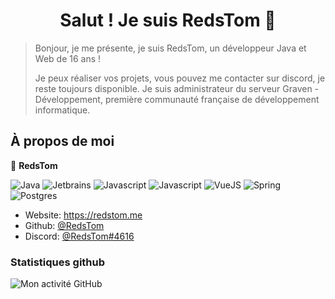 <h1 align="center">Salut ! Je suis RedsTom 👋</h1>
<p>
</p>

> Bonjour, je me présente, je suis RedsTom, un développeur Java et Web de 16 ans !
> 
> Je peux réaliser vos projets, vous pouvez me contacter sur discord, je reste toujours disponible. Je suis administrateur du serveur Graven - Développement, première communauté française de développement informatique.

## À propos de moi

👤 **RedsTom**

![Java](https://shields.io/badge/-Java-grey?style=for-the-badge&logo=intellijidea)
![Jetbrains](https://shields.io/badge/-IDE%20Jetbrains-grey?style=for-the-badge&logo=jetbrains)
![Javascript](https://shields.io/badge/-Javascript-grey?style=for-the-badge&logo=javascript)
![Javascript](https://shields.io/badge/-Typescript-white?style=for-the-badge&logo=typescript)
![VueJS](https://shields.io/badge/-VueJS-white?style=for-the-badge&logo=vuedotjs)
![Spring](https://shields.io/badge/-Spring-white?style=for-the-badge&logo=spring)
![Postgres](https://shields.io/badge/-Postgresql-white?style=for-the-badge&logo=postgresql)

* Website: https://redstom.me
* Github: [@RedsTom](https://github.com/RedsTom)
* Discord: [@RedsTom#4616](https://discord.com/users/723471302123323434)


### Statistiques github
![Mon activité GitHub](https://activity-graph.herokuapp.com/graph?username=RedsTom&theme=react-dark)

